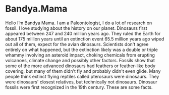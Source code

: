 # Bandya.Mama
Hello I’m Bandya Mama. I am a Paleontologist, I do a lot of research on fossil. I love studying about the history on our planet. Dinosaurs first appeared between 247 and 240 million years ago. They ruled the Earth for about 175 million years until an extinction event 65.5 million years ago wiped out all of them, expect for the avian dinosaurs. Scientists don't agree entirely on what happened, but the extinction likely was a double or triple whammy involving an asteroid impact, choking chemicals from erupting volcanoes, climate change and possibly other factors. Fossils show that some of the more advanced dinosaurs had feathers or feather-like body covering, but many of them didn't fly and probably didn't even glide. Many people think extinct flying reptiles called pterosaurs were dinosaurs. They were dinosaurs' closest relatives, but technically not dinosaurs. Dinosaur fossils were first recognized in the 19th century. These are some facts.
